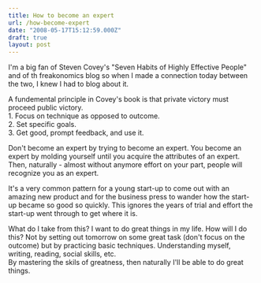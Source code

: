 ```yaml
---
title: How to become an expert
url: /how-become-expert
date: "2008-05-17T15:12:59.000Z"
draft: true
layout: post
---
```


I'm a big fan of Steven Covey's "Seven Habits of Highly Effective People" and of th freakonomics blog so when I made a connection today between the two, I knew I had to blog about it.  
  
A fundemental principle in Covey's book is that private victory must proceed public victory.  
1\. Focus on technique as opposed to outcome.  
2\. Set specific goals.  
3\. Get good, prompt feedback, and use it.  
  
Don't become an expert by trying to become an expert. You become an expert by molding yourself until you acquire the attributes of an expert. Then, naturally - almost without anymore effort on your part, people will recognize you as an expert.  
  
It's a very common pattern for a young start-up to come out with an amazing new product and for the business press to wander how the start-up became so good so quickly. This ignores the years of trial and effort the start-up went through to get where it is.  
  
What do I take from this? I want to do great things in my life. How will I do this? Not by setting out tomorrow on some great task (don't focus on the outcome) but by practicing basic techniques. Understanding myself, writing, reading, social skills, etc.  
By mastering the skils of greatness, then naturally I'll be able to do great things.